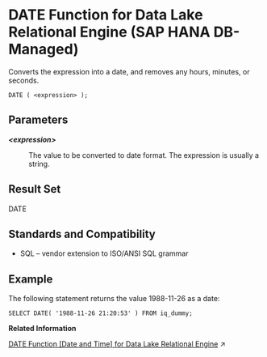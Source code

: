 <!-- loioe5839f4e21a9431984d1705f1691f2fa -->

# DATE Function for Data Lake Relational Engine \(SAP HANA DB-Managed\)

Converts the expression into a date, and removes any hours, minutes, or seconds.



```
DATE ( <expression> );
```



<a name="loioe5839f4e21a9431984d1705f1691f2fa__section_wgn_mgm_srb"/>

## Parameters


<dl>
<dt><b>

*<expression\>*

</b></dt>
<dd>

The value to be converted to date format. The expression is usually a string.



</dd>
</dl>



<a name="loioe5839f4e21a9431984d1705f1691f2fa__section_pnz_mgm_srb"/>

## Result Set

DATE



<a name="loioe5839f4e21a9431984d1705f1691f2fa__section_ncj_ngm_srb"/>

## Standards and Compatibility

-   SQL – vendor extension to ISO/ANSI SQL grammar



<a name="loioe5839f4e21a9431984d1705f1691f2fa__section_t4v_ngm_srb"/>

## Example

The following statement returns the value 1988-11-26 as a date:

```
SELECT DATE( '1988-11-26 21:20:53' ) FROM iq_dummy;
```

**Related Information**  


[DATE Function \[Date and Time\] for Data Lake Relational Engine](https://help.sap.com/viewer/19b3964099384f178ad08f2d348232a9/2023_4_QRC/en-US/a544131284f21015a70ed7c8e7db2f8b.html "Converts the expression into a date, and removes any hours, minutes, or seconds.") :arrow_upper_right:

